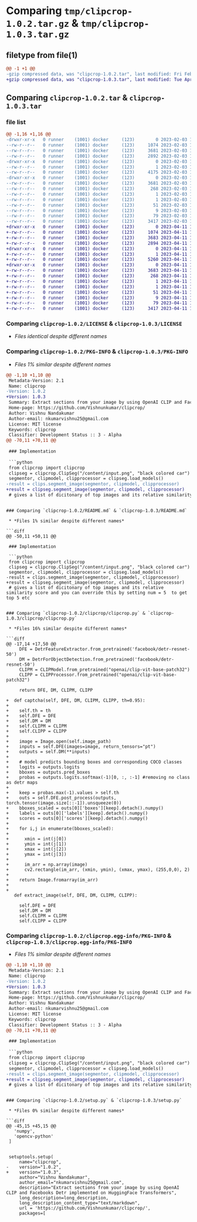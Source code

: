 # Comparing `tmp/clipcrop-1.0.2.tar.gz` & `tmp/clipcrop-1.0.3.tar.gz`

## filetype from file(1)

```diff
@@ -1 +1 @@
-gzip compressed data, was "clipcrop-1.0.2.tar", last modified: Fri Feb  3 11:25:47 2023, max compression
+gzip compressed data, was "clipcrop-1.0.3.tar", last modified: Tue Apr 11 15:33:52 2023, max compression
```

## Comparing `clipcrop-1.0.2.tar` & `clipcrop-1.0.3.tar`

### file list

```diff
@@ -1,16 +1,16 @@
-drwxr-xr-x   0 runner    (1001) docker     (123)        0 2023-02-03 11:25:47.556046 clipcrop-1.0.2/
--rw-r--r--   0 runner    (1001) docker     (123)     1074 2023-02-03 11:25:35.000000 clipcrop-1.0.2/LICENSE
--rw-r--r--   0 runner    (1001) docker     (123)     3681 2023-02-03 11:25:47.556046 clipcrop-1.0.2/PKG-INFO
--rw-r--r--   0 runner    (1001) docker     (123)     2892 2023-02-03 11:25:35.000000 clipcrop-1.0.2/README.md
-drwxr-xr-x   0 runner    (1001) docker     (123)        0 2023-02-03 11:25:47.552046 clipcrop-1.0.2/clipcrop/
--rw-r--r--   0 runner    (1001) docker     (123)        1 2023-02-03 11:25:35.000000 clipcrop-1.0.2/clipcrop/__init__.py
--rw-r--r--   0 runner    (1001) docker     (123)     4175 2023-02-03 11:25:35.000000 clipcrop-1.0.2/clipcrop/clipcrop.py
-drwxr-xr-x   0 runner    (1001) docker     (123)        0 2023-02-03 11:25:47.556046 clipcrop-1.0.2/clipcrop.egg-info/
--rw-r--r--   0 runner    (1001) docker     (123)     3681 2023-02-03 11:25:47.000000 clipcrop-1.0.2/clipcrop.egg-info/PKG-INFO
--rw-r--r--   0 runner    (1001) docker     (123)      268 2023-02-03 11:25:47.000000 clipcrop-1.0.2/clipcrop.egg-info/SOURCES.txt
--rw-r--r--   0 runner    (1001) docker     (123)        1 2023-02-03 11:25:47.000000 clipcrop-1.0.2/clipcrop.egg-info/dependency_links.txt
--rw-r--r--   0 runner    (1001) docker     (123)        1 2023-02-03 11:25:47.000000 clipcrop-1.0.2/clipcrop.egg-info/not-zip-safe
--rw-r--r--   0 runner    (1001) docker     (123)       51 2023-02-03 11:25:47.000000 clipcrop-1.0.2/clipcrop.egg-info/requires.txt
--rw-r--r--   0 runner    (1001) docker     (123)        9 2023-02-03 11:25:47.000000 clipcrop-1.0.2/clipcrop.egg-info/top_level.txt
--rw-r--r--   0 runner    (1001) docker     (123)       79 2023-02-03 11:25:47.556046 clipcrop-1.0.2/setup.cfg
--rw-r--r--   0 runner    (1001) docker     (123)     3417 2023-02-03 11:25:35.000000 clipcrop-1.0.2/setup.py
+drwxr-xr-x   0 runner    (1001) docker     (123)        0 2023-04-11 15:33:52.461389 clipcrop-1.0.3/
+-rw-r--r--   0 runner    (1001) docker     (123)     1074 2023-04-11 15:33:43.000000 clipcrop-1.0.3/LICENSE
+-rw-r--r--   0 runner    (1001) docker     (123)     3683 2023-04-11 15:33:52.461389 clipcrop-1.0.3/PKG-INFO
+-rw-r--r--   0 runner    (1001) docker     (123)     2894 2023-04-11 15:33:43.000000 clipcrop-1.0.3/README.md
+drwxr-xr-x   0 runner    (1001) docker     (123)        0 2023-04-11 15:33:52.461389 clipcrop-1.0.3/clipcrop/
+-rw-r--r--   0 runner    (1001) docker     (123)        1 2023-04-11 15:33:43.000000 clipcrop-1.0.3/clipcrop/__init__.py
+-rw-r--r--   0 runner    (1001) docker     (123)     5260 2023-04-11 15:33:43.000000 clipcrop-1.0.3/clipcrop/clipcrop.py
+drwxr-xr-x   0 runner    (1001) docker     (123)        0 2023-04-11 15:33:52.461389 clipcrop-1.0.3/clipcrop.egg-info/
+-rw-r--r--   0 runner    (1001) docker     (123)     3683 2023-04-11 15:33:52.000000 clipcrop-1.0.3/clipcrop.egg-info/PKG-INFO
+-rw-r--r--   0 runner    (1001) docker     (123)      268 2023-04-11 15:33:52.000000 clipcrop-1.0.3/clipcrop.egg-info/SOURCES.txt
+-rw-r--r--   0 runner    (1001) docker     (123)        1 2023-04-11 15:33:52.000000 clipcrop-1.0.3/clipcrop.egg-info/dependency_links.txt
+-rw-r--r--   0 runner    (1001) docker     (123)        1 2023-04-11 15:33:52.000000 clipcrop-1.0.3/clipcrop.egg-info/not-zip-safe
+-rw-r--r--   0 runner    (1001) docker     (123)       51 2023-04-11 15:33:52.000000 clipcrop-1.0.3/clipcrop.egg-info/requires.txt
+-rw-r--r--   0 runner    (1001) docker     (123)        9 2023-04-11 15:33:52.000000 clipcrop-1.0.3/clipcrop.egg-info/top_level.txt
+-rw-r--r--   0 runner    (1001) docker     (123)       79 2023-04-11 15:33:52.461389 clipcrop-1.0.3/setup.cfg
+-rw-r--r--   0 runner    (1001) docker     (123)     3417 2023-04-11 15:33:43.000000 clipcrop-1.0.3/setup.py
```

### Comparing `clipcrop-1.0.2/LICENSE` & `clipcrop-1.0.3/LICENSE`

 * *Files identical despite different names*

### Comparing `clipcrop-1.0.2/PKG-INFO` & `clipcrop-1.0.3/PKG-INFO`

 * *Files 1% similar despite different names*

```diff
@@ -1,10 +1,10 @@
 Metadata-Version: 2.1
 Name: clipcrop
-Version: 1.0.2
+Version: 1.0.3
 Summary: Extract sections from your image by using OpenAI CLIP and Facebooks Detr implemented on HuggingFace Transformers
 Home-page: https://github.com/Vishnunkumar/clipcrop/
 Author: Vishnu Nandakumar
 Author-email: nkumarvishnu25@gmail.com
 License: MIT license
 Keywords: clipcrop
 Classifier: Development Status :: 3 - Alpha
@@ -70,11 +70,11 @@
 
 ### Implementation
 
 ```python
 from clipcrop import clipcrop
 clipseg = clipcrop.ClipSeg("/content/input.png", "black colored car")
 segmentor, clipmodel, clipprocessor = clipseg.load_models()
-result = clips.segment_image(segmentor, clipmodel, clipprocessor)
+result = clipseg.segment_image(segmentor, clipmodel, clipprocessor)
 # gives a list of dicitonary of top images and its relative similarity score and you can override this by setting num = 5  to get top 5 etc
 ```
```

### Comparing `clipcrop-1.0.2/README.md` & `clipcrop-1.0.3/README.md`

 * *Files 1% similar despite different names*

```diff
@@ -50,11 +50,11 @@
 
 ### Implementation
 
 ```python
 from clipcrop import clipcrop
 clipseg = clipcrop.ClipSeg("/content/input.png", "black colored car")
 segmentor, clipmodel, clipprocessor = clipseg.load_models()
-result = clips.segment_image(segmentor, clipmodel, clipprocessor)
+result = clipseg.segment_image(segmentor, clipmodel, clipprocessor)
 # gives a list of dicitonary of top images and its relative similarity score and you can override this by setting num = 5  to get top 5 etc
 ```
```

### Comparing `clipcrop-1.0.2/clipcrop/clipcrop.py` & `clipcrop-1.0.3/clipcrop/clipcrop.py`

 * *Files 16% similar despite different names*

```diff
@@ -17,14 +17,50 @@
     DFE = DetrFeatureExtractor.from_pretrained('facebook/detr-resnet-50')
     DM = DetrForObjectDetection.from_pretrained('facebook/detr-resnet-50')
     CLIPM = CLIPModel.from_pretrained("openai/clip-vit-base-patch32")
     CLIPP = CLIPProcessor.from_pretrained("openai/clip-vit-base-patch32")
 
     return DFE, DM, CLIPM, CLIPP
 
+  def captcha(self, DFE, DM, CLIPM, CLIPP, th=0.95):
+    
+    self.th = th
+    self.DFE = DFE
+    self.DM = DM
+    self.CLIPM = CLIPM
+    self.CLIPP = CLIPP
+
+    image = Image.open(self.image_path)
+    inputs = self.DFE(images=image, return_tensors="pt")
+    outputs = self.DM(**inputs)
+
+    # model predicts bounding boxes and corresponding COCO classes
+    logits = outputs.logits
+    bboxes = outputs.pred_boxes
+    probas = outputs.logits.softmax(-1)[0, :, :-1] #removing no class as detr maps 
+
+    keep = probas.max(-1).values > self.th
+    outs = self.DFE.post_process(outputs, torch.tensor(image.size[::-1]).unsqueeze(0))
+    bboxes_scaled = outs[0]['boxes'][keep].detach().numpy()
+    labels = outs[0]['labels'][keep].detach().numpy()
+    scores = outs[0]['scores'][keep].detach().numpy()
+
+    for i,j in enumerate(bboxes_scaled):
+      
+      xmin = int(j[0])
+      ymin = int(j[1])
+      xmax = int(j[2])
+      ymax = int(j[3])
+      
+      im_arr = np.array(image)
+      cv2.rectangle(im_arr, (xmin, ymin), (xmax, ymax), (255,0,0), 2)
+
+    return Image.fromarray(im_arr)
+
+
   def extract_image(self, DFE, DM, CLIPM, CLIPP):
 
     self.DFE = DFE
     self.DM = DM
     self.CLIPM = CLIPM
     self.CLIPP = CLIPP
```

### Comparing `clipcrop-1.0.2/clipcrop.egg-info/PKG-INFO` & `clipcrop-1.0.3/clipcrop.egg-info/PKG-INFO`

 * *Files 1% similar despite different names*

```diff
@@ -1,10 +1,10 @@
 Metadata-Version: 2.1
 Name: clipcrop
-Version: 1.0.2
+Version: 1.0.3
 Summary: Extract sections from your image by using OpenAI CLIP and Facebooks Detr implemented on HuggingFace Transformers
 Home-page: https://github.com/Vishnunkumar/clipcrop/
 Author: Vishnu Nandakumar
 Author-email: nkumarvishnu25@gmail.com
 License: MIT license
 Keywords: clipcrop
 Classifier: Development Status :: 3 - Alpha
@@ -70,11 +70,11 @@
 
 ### Implementation
 
 ```python
 from clipcrop import clipcrop
 clipseg = clipcrop.ClipSeg("/content/input.png", "black colored car")
 segmentor, clipmodel, clipprocessor = clipseg.load_models()
-result = clips.segment_image(segmentor, clipmodel, clipprocessor)
+result = clipseg.segment_image(segmentor, clipmodel, clipprocessor)
 # gives a list of dicitonary of top images and its relative similarity score and you can override this by setting num = 5  to get top 5 etc
 ```
```

### Comparing `clipcrop-1.0.2/setup.py` & `clipcrop-1.0.3/setup.py`

 * *Files 0% similar despite different names*

```diff
@@ -45,15 +45,15 @@
   'numpy',
   'opencv-python'
 ]
 
 
 setuptools.setup(
     name="clipcrop",
-    version="1.0.2",
+    version="1.0.3",
     author="Vishnu Nandakumar",
     author_email="nkumarvishnu25@gmail.com",
     description="Extract sections from your image by using OpenAI CLIP and Facebooks Detr implemented on HuggingFace Transformers",
     long_description=long_description,
     long_description_content_type="text/markdown",
     url = 'https://github.com/Vishnunkumar/clipcrop/',
     packages=[
```

